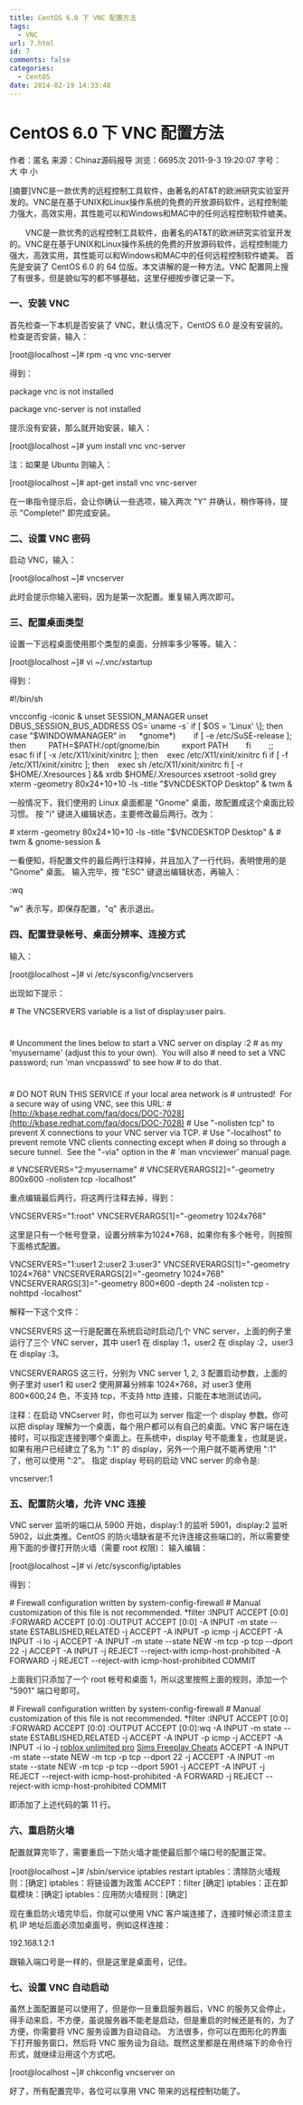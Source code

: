```yaml
---
title: CentOS 6.0 下 VNC 配置方法
tags:
  - VNC
url: 7.html
id: 7
comments: false
categories:
  - CentOS
date: 2014-02-19 14:33:48
---
```


CentOS 6.0 下 VNC 配置方法
=====================

作者：匿名 来源：Chinaz源码报导 浏览：6695次 2011-9-3 19:20:07 字号：大 中 小

\[摘要\]VNC是一款优秀的远程控制工具软件，由著名的AT&T的欧洲研究实验室开发的。VNC是在基于UNIX和Linux操作系统的免费的开放源码软件，远程控制能力强大，高效实用，其性能可以和Windows和MAC中的任何远程控制软件媲美。

　　VNC是一款优秀的远程控制工具软件，由著名的AT&T的欧洲研究实验室开发的。VNC是在基于UNIX和Linux操作系统的免费的开放源码软件，远程控制能力强大，高效实用，其性能可以和Windows和MAC中的任何远程控制软件媲美。 首先是安装了 CentOS 6.0 的 64 位版。本文讲解的是一种方法。VNC 配置网上搜了有很多，但是貌似写的都不够基础，这里仔细按步骤记录一下。

### 一、安装 VNC

首先检查一下本机是否安装了 VNC，默认情况下，CentOS 6.0 是没有安装的。 检查是否安装，输入：

\[root@localhost ~\]# rpm -q vnc vnc-server

得到：

package vnc is not installed

package vnc-server is not installed

提示没有安装，那么就开始安装，输入：

\[root@localhost ~\]# yum install vnc vnc-server

注：如果是 Ubuntu 则输入：

\[root@localhost ~\]# apt-get install vnc vnc-server

在一串指令提示后，会让你确认一些选项，输入两次 "Y" 并确认，稍作等待，提示 "Complete!" 即完成安装。

### 二、设置 VNC 密码

启动 VNC，输入：

\[root@localhost ~\]# vncserver

此时会提示你输入密码，因为是第一次配置。重复输入两次即可。

### 三、配置桌面类型

设置一下远程桌面使用那个类型的桌面，分辨率多少等等。输入：

\[root@localhost ~\]# vi ~/.vnc/xstartup

得到：

#!/bin/sh

vncconfig -iconic &
unset SESSION_MANAGER
unset DBUS\_SESSION\_BUS_ADDRESS
OS=\`uname -s\`
if
\[ $OS = 
'Linux'
\]; then
  
case
"$WINDOWMANAGER"
in
    
\*gnome\*)
      
if
\[ -e /etc/SuSE-release \]; then
        
PATH=$PATH:/opt/gnome/bin
        
export PATH
      
fi
      
;;
  
esac
fi
if
\[ -x /etc/X11/xinit/xinitrc \]; then
  
exec /etc/X11/xinit/xinitrc
fi
if
\[ -f /etc/X11/xinit/xinitrc \]; then
  
exec sh /etc/X11/xinit/xinitrc
fi
\[ -r $HOME/.Xresources \] && xrdb $HOME/.Xresources
xsetroot -solid grey
xterm -geometry 80x24+10+10 -ls -title 
"$VNCDESKTOP Desktop"
&
twm &

一般情况下，我们使用的 Linux 桌面都是 "Gnome" 桌面，故配置成这个桌面比较习惯。 按 "i" 键进入编辑状态，主要修改最后两行。改为：

\# xterm -geometry 80x24+10+10 -ls -title "$VNCDESKTOP Desktop" &
\# twm &
gnome-session &

一看便知，将配置文件的最后两行注释掉，并且加入了一行代码，表明使用的是 "Gnome" 桌面。 输入完毕，按 "ESC" 键退出编辑状态，再输入：

:wq

"w" 表示写，即保存配置，"q" 表示退出。

### 四、配置登录帐号、桌面分辨率、连接方式

输入：

\[root@localhost ~\]# vi /etc/sysconfig/vncservers

出现如下提示：

\# The VNCSERVERS variable is a list of display:user pairs.
#
\# Uncomment the lines below to start a VNC server on display :2
\# as my 'myusername' (adjust this to your own).  You will also
\# need to set a VNC password; run 'man vncpasswd' to see how
\# to do that.
#
\# DO NOT RUN THIS SERVICE if your local area network is
\# untrusted!  For a secure way of using VNC, see this URL:
\# [http://kbase.redhat.com/faq/docs/DOC-7028](http://kbase.redhat.com/faq/docs/DOC-7028)
\# Use "-nolisten tcp" to prevent X connections to your VNC server via TCP.
\# Use "-localhost" to prevent remote VNC clients connecting except when
\# doing so through a secure tunnel.  See the "-via" option in the
\# `man vncviewer' manual page.

\# VNCSERVERS="2:myusername"
\# VNCSERVERARGS\[2\]="-geometry 800x600 -nolisten tcp -localhost"

重点编辑最后两行，将这两行注释去掉，得到：

VNCSERVERS="1:root"
VNCSERVERARGS\[1\]="-geometry 1024x768"

这里是只有一个帐号登录，设置分辨率为1024*768，如果你有多个帐号，则按照下面格式配置。

VNCSERVERS="1:user1 2:user2 3:user3"
VNCSERVERARGS\[1\]="-geometry 1024×768"
VNCSERVERARGS\[2\]="-geometry 1024×768"
VNCSERVERARGS\[3\]="-geometry 800×600 -depth 24 -nolisten tcp -nohttpd -localhost"

解释一下这个文件：

VNCSERVERS 这一行是配置在系统启动时启动几个 VNC server，上面的例子里运行了三个 VNC server，其中 user1 在 display :1，user2 在 display :2，user3 在 display :3。

VNCSERVERARGS 这三行，分别为 VNC server 1, 2, 3 配置启动参数，上面的例子里对 user1 和 user2 使用屏幕分辨率 1024×768，对 user3 使用 800×600,24 色，不支持 tcp，不支持 http 连接，只能在本地测试访问。

注释：在启动 VNCserver 时，你也可以为 server 指定一个 display 参数。你可以把 display 理解为一个桌面，每个用户都可以有自己的桌面。VNC 客户端在连接时，可以指定连接到哪个桌面上。在系统中，display 号不能重复，也就是说，如果有用户已经建立了名为 ":1" 的 display，另外一个用户就不能再使用 ":1" 了，他可以使用 ":2"。 指定 display 号码的启动 VNC server 的命令是:

vncserver:1

### 五、配置防火墙，允许 VNC 连接

VNC server 监听的端口从 5900 开始，display:1 的监听 5901，display:2 监听 5902，以此类推。CentOS 的防火墙缺省是不允许连接这些端口的，所以需要使用下面的步骤打开防火墙（需要 root 权限)： 输入编辑：

\[root@localhost ~\]# vi /etc/sysconfig/iptables

得到：

\# Firewall configuration written by system-config-firewall
\# Manual customization of this file is not recommended.
*filter
:INPUT ACCEPT \[0:0\]
:FORWARD ACCEPT \[0:0\]
:OUTPUT ACCEPT \[0:0\]
-A INPUT -m state --state ESTABLISHED,RELATED -j ACCEPT
-A INPUT -p icmp -j ACCEPT
-A INPUT -i lo -j ACCEPT
-A INPUT -m state --state NEW -m tcp -p tcp --dport 22 -j ACCEPT
-A INPUT -j REJECT --reject-with icmp-host-prohibited
-A FORWARD -j REJECT --reject-with icmp-host-prohibited
COMMIT

上面我们只添加了一个 root 帐号和桌面 1，所以这里按照上面的规则，添加一个 "5901" 端口号即可。

\# Firewall configuration written by system-config-firewall
\# Manual customization of this file is not recommended.
*filter
:INPUT ACCEPT \[0:0\]
:FORWARD ACCEPT \[0:0\]
:OUTPUT ACCEPT \[0:0\]:wq
-A INPUT -m state --state ESTABLISHED,RELATED -j ACCEPT
-A INPUT -p icmp -j ACCEPT
-A INPUT -i lo -j [roblox unlimited pro](http://robloxfreerobux.net/)  [Sims Freeplay Cheats](http://simsfreeplayhackz.com)  ACCEPT
-A INPUT -m state --state NEW -m tcp -p tcp --dport 22 -j ACCEPT
-A INPUT -m state --state NEW -m tcp -p tcp --dport 5901 -j ACCEPT
-A INPUT -j REJECT --reject-with icmp-host-prohibited
-A FORWARD -j REJECT --reject-with icmp-host-prohibited
COMMIT

即添加了上述代码的第 11 行。

### 六、重启防火墙

配置就算完毕了，需要重启一下防火墙才能使最后那个端口号的配置正常。

\[root@localhost ~\]# /sbin/service iptables restart
iptables：清除防火墙规则：\[确定\]
iptables：将链设置为政策 ACCEPT：filter \[确定\]
iptables：正在卸载模块：\[确定\]
iptables：应用防火墙规则：\[确定\]

现在重启防火墙完毕后，你就可以使用 VNC 客户端连接了，连接时候必须注意主机 IP 地址后面必须加桌面号，例如这样连接：

192.168.1.2:1

跟输入端口号是一样的，但是这里是桌面号，记住。

### 七、设置 VNC 自动启动

虽然上面配置是可以使用了，但是你一旦重启服务器后，VNC 的服务又会停止，得手动来启，不方便，虽说服务器不能老是启动，但是重启的时候还是有的，为了方便，你需要将 VNC 服务设置为自动自动。 方法很多，你可以在图形化的界面下打开服务窗口，然后将 VNC 服务设为自动。既然这里都是在用终端下的命令行形式，就继续沿用这个方式吧。

\[root@localhost ~\]# chkconfig vncserver on

好了，所有配置完毕，各位可以享用 VNC 带来的远程控制功能了。